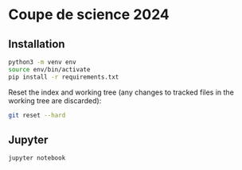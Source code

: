 # Coupe de science 2024

## Installation

```bash
python3 -m venv env
source env/bin/activate
pip install -r requirements.txt
```

Reset the index and working tree (any changes to tracked files in the working tree are discarded):
```bash
git reset --hard
```

## Jupyter

```bash
jupyter notebook
```

